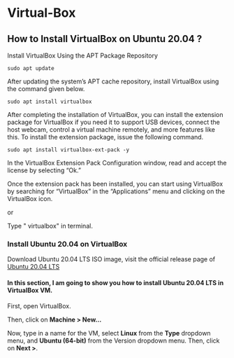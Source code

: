 # Virtual-Box
## How to Install VirtualBox on Ubuntu 20.04 ?

Install VirtualBox Using the APT Package Repository

```
sudo apt update 
```
After updating the system’s APT cache repository, install VirtualBox using the command given below.
```
sudo apt install virtualbox
```

After completing the installation of VirtualBox, you can install the extension package for VirtualBox if you need it to support USB devices, connect the host webcam, control a virtual machine remotely, and more features like this. To install the extension package, issue the following command.

```
sudo apt install virtualbox-ext-pack -y
```

In the VirtualBox Extension Pack Configuration window, read and accept the license by selecting “Ok.”

Once the extension pack has been installed, you can start using VirtualBox by searching for “VirtualBox” in the “Applications” menu and clicking on the VirtualBox icon.

or

Type " virtualbox" in terminal.

### Install Ubuntu 20.04 on VirtualBox

Download Ubuntu 20.04 LTS ISO image, visit the official release page of [Ubuntu 20.04 LTS](http://releases.ubuntu.com/20.04/)

#### In this section, I am going to show you how to install Ubuntu 20.04 LTS in VirtualBox VM.

First, open VirtualBox.

Then, click on **Machine > New…**

Now, type in a name for the VM, select **Linux** from the **Type** dropdown menu, and **Ubuntu (64-bit)** from the Version dropdown menu. Then, click on **Next >**.
